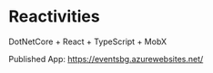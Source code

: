 # Reactivities
DotNetCore + React + TypeScript + MobX

Published App: https://eventsbg.azurewebsites.net/
